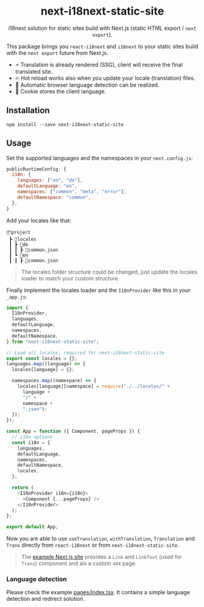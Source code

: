 <div align="center">
  <h1>next-i18next-static-site</h1>
  <p>i18next solution for static sites build with Next.js (static HTML export / <code>next export</code>).</p>
</div>

This package brings you `react-i18next` and `i18next` to your static sites build with the `next export` future from Next.js.

- 🗲 Translation is already rendered (SSG), client will receive the final translated site.
- 🔥 Hot reload works also when you update your locale (translation) files.
- 🚀 Automatic browser language detection can be realized.
- 🍪 Cookie stores the client language.

## Installation

```
npm install --save next-i18next-static-site
```

## Usage

Set the supported languages and the namespaces in your `next.config.js`:

```js
publicRuntimeConfig: {
  i18n: {
    languages: ["en", "de"],
    defaultLanguage: "en",
    namespaces: ["common", "meta", "error"],
    defaultNamespace: "common",
  },
}
```

Add your locales like that:

```
📦project
 ┣ 📂locales
 ┃ ┣ 📂de
 ┃ ┃ ┣ 📜common.json
 ┃ ┗ 📂en
 ┃ ┃ ┣ 📜common.json
```

> The locales folder structure could be changed, just update the locales loader to match your custom structure

Finally implement the locales loader and the `I18nProvider` like this in your `_app.js`:

```js
import {
  I18nProvider,
  languages,
  defaultLanguage,
  namespaces,
  defaultNamespace,
} from "next-i18next-static-site";

// Load all locales, required for next-i18next-static-site
export const locales = {};
languages.map((language) => {
  locales[language] = {};

  namespaces.map((namespace) => {
    locales[language][namespace] = require("./../locales/" +
      language +
      "/" +
      namespace +
      ".json");
  });
});

const App = function ({ Component, pageProps }) {
  // i18n options
  const i18n = {
    languages,
    defaultLanguage,
    namespaces,
    defaultNamespace,
    locales,
  };

  return (
    <I18nProvider i18n={i18n}>
      <Component {...pageProps} />
    </I18nProvider>
  );
};

export default App;
```

Now you are able to use `useTranslation`, `withTranslation`, `Translation` and `Trans` directly from `react-i18next` or from `next-i18next-static-site`.

> The [example Next.js site](https://github.com/xairoo/next-i18next-static-site/tree/main/apps/web-ts) provides a `Link` and `LinkText` (used for `Trans`) component and als a custom `404` page.

### Language detection

Please check the example [pages/index.tsx](https://github.com/xairoo/next-i18next-static-site/blob/main/examples/web-ts/pages/index.tsx). It contains a simple language detection and redirect solution.
